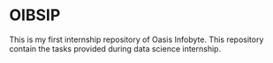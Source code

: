 # OIBSIP
This is my first internship repository of Oasis Infobyte. This repository contain the tasks provided during  data science internship.
